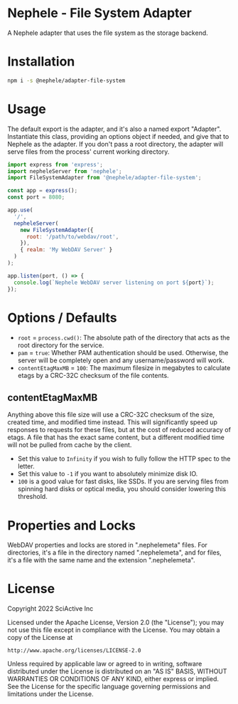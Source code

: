 # Nephele - File System Adapter

A Nephele adapter that uses the file system as the storage backend.

# Installation

```sh
npm i -s @nephele/adapter-file-system
```

# Usage

The default export is the adapter, and it's also a named export "Adapter". Instantiate this class, providing an options object if needed, and give that to Nephele as the adapter. If you don't pass a root directory, the adapter will serve files from the process' current working directory.

```js
import express from 'express';
import nepheleServer from 'nephele';
import FileSystemAdapter from '@nephele/adapter-file-system';

const app = express();
const port = 8080;

app.use(
  '/',
  nepheleServer(
    new FileSystemAdapter({
      root: '/path/to/webdav/root',
    }),
    { realm: 'My WebDAV Server' }
  )
);

app.listen(port, () => {
  console.log(`Nephele WebDAV server listening on port ${port}`);
});
```

# Options / Defaults

- `root` = `process.cwd()`: The absolute path of the directory that acts as the root directory for the service.
- `pam` = `true`: Whether PAM authentication should be used. Otherwise, the server will be completely open and any username/password will work.
- `contentEtagMaxMB` = `100`: The maximum filesize in megabytes to calculate etags by a CRC-32C checksum of the file contents.

## contentEtagMaxMB

Anything above this file size will use a CRC-32C checksum of the size, created time, and modified time instead. This will significantly speed up responses to requests for these files, but at the cost of reduced accuracy of etags. A file that has the exact same content, but a different modified time will not be pulled from cache by the client.

- Set this value to `Infinity` if you wish to fully follow the HTTP spec to the letter.
- Set this value to `-1` if you want to absolutely minimize disk IO.
- `100` is a good value for fast disks, like SSDs. If you are serving files from spinning hard disks or optical media, you should consider lowering this threshold.

# Properties and Locks

WebDAV properties and locks are stored in ".nephelemeta" files. For directories, it's a file in the directory named ".nephelemeta", and for files, it's a file with the same name and the extension ".nephelemeta".

# License

Copyright 2022 SciActive Inc

Licensed under the Apache License, Version 2.0 (the "License");
you may not use this file except in compliance with the License.
You may obtain a copy of the License at

    http://www.apache.org/licenses/LICENSE-2.0

Unless required by applicable law or agreed to in writing, software
distributed under the License is distributed on an "AS IS" BASIS,
WITHOUT WARRANTIES OR CONDITIONS OF ANY KIND, either express or implied.
See the License for the specific language governing permissions and
limitations under the License.
